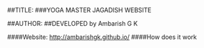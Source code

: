 ##TITLE: 
###YOGA MASTER JAGADISH WEBSITE

##AUTHOR:
##DEVELOPED by Ambarish G K

####Website: http://ambarishgk.github.io/
####How does it work
